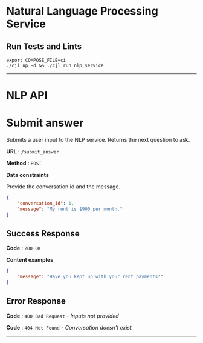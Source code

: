 # Natural Language Processing Service

## Run Tests and Lints

```
export COMPOSE_FILE=ci
./cjl up -d && ./cjl run nlp_service
```

---
# NLP API

# Submit answer

Submits a user input to the NLP service. Returns the next question to ask.

**URL** : `/submit_answer`

**Method** : `POST`

**Data constraints**

Provide the conversation id and the message.

```json
{
    "conversation_id": 1,
    "message": "My rent is $900 per month."
}
```
## Success Response

**Code** : `200 OK`

**Content examples**

```json
{
    "message": "Have you kept up with your rent payments?"
}
```

## Error Response

**Code** : `400 Bad Request` - *Inputs not provided*

**Code** : `404 Not Found` - *Conversation doesn't exist*

---